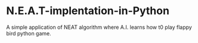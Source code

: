 # N.E.A.T-implentation-in-Python
A simple application of NEAT algorithm where A.I. learns how t0 play flappy bird python game.
